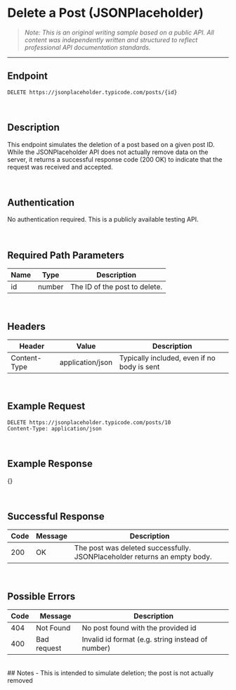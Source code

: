 # Delete a Post (JSONPlaceholder)

>*Note:  This is an original writing sample based on a public API.  All content was independently written and structured to reflect professional API documentation standards.*

---

## Endpoint
`DELETE https://jsonplaceholder.typicode.com/posts/{id}`

<br>

## Description
This endpoint simulates the deletion of a post based on a given post ID. While the JSONPlaceholder API does not actually remove data on the server, it returns a successful response code (200 OK) to indicate that the request was received and accepted.

<br>

## Authentication

No authentication required.  This is a publicly available testing API.

<br>

## Required Path Parameters

| Name | Type | Description|
|------|-------|-----------|
| id | number | The ID of the post to delete.|

<br>

## Headers

| Header | Value  | Description|
|--------|--------|-----------|
|Content-Type | application/json | Typically included, even if no body is sent |

<br>

## Example Request
```http
DELETE https://jsonplaceholder.typicode.com/posts/10
Content-Type: application/json
```

<br>

## Example Response
{}

<br>

## Successful Response
| Code | Message  | Description|
|--------|--------|-----------|
|200 | OK | The post was deleted successfully.  JSONPlaceholder returns an empty body. |

<br>

## Possible Errors
| Code | Message  | Description|
|--------|--------|-----------|
|404 | Not Found | No post found with the provided id |
|400 | Bad request | Invalid id format (e.g. string instead of number) |

<br>
## Notes
- This is intended to simulate deletion; the post is not actually removed
